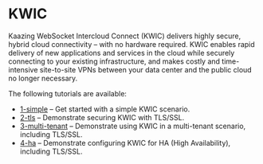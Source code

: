 # KWIC

Kaazing WebSocket Intercloud Connect (KWIC) delivers highly secure, hybrid cloud connectivity – with no hardware required. KWIC enables rapid delivery of new applications and services in the cloud while securely connecting to your existing infrastructure, and makes costly and time-intensive site-to-site VPNs between your data center and the public cloud no longer necessary.

The following tutorials are available:

* [1-simple](1-simple) – Get started with a simple KWIC scenario.
* [2-tls](2-tls) – Demonstrate securing KWIC with TLS/SSL.
* [3-multi-tenant](3-multi-tenant) – Demonstrate using KWIC in a multi-tenant scenario, including TLS/SSL.
* [4-ha](4-ha) – Demonstrate configuring KWIC for HA (High Availability), including TLS/SSL.
